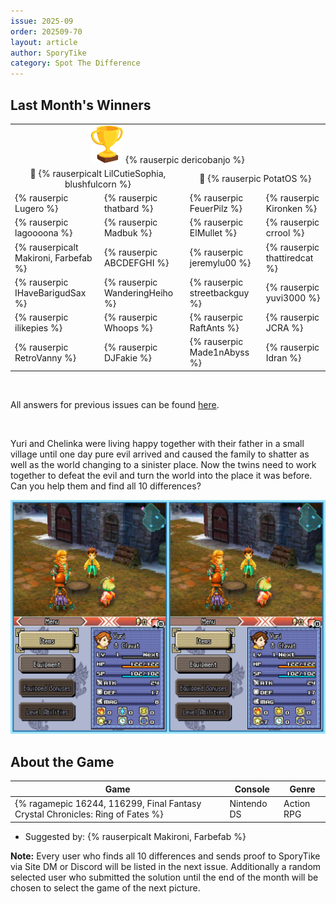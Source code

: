 ```yaml
---
issue: 2025-09
order: 202509-70
layout: article
author: SporyTike
category: Spot The Difference
---
```


## Last Month's Winners

<table><tbody>
  <tr>
    <td colspan="4" style="text-align: center; vertical-align: middle;"><div class="bingo-winner-small"><img src="../../img/trophy_small.png"/> {% rauserpic dericobanjo %}</div></td>
  </tr>
  <tr>
    <td colspan="2" style="text-align: center; vertical-align: middle;">🥈 {% rauserpicalt LilCutieSophia, blushfulcorn %}</td>
    <td colspan="2" style="text-align: center; vertical-align: middle;">🥉 {% rauserpic PotatOS %}</td>
  </tr>
  <tr>
    <td>{% rauserpic Lugero %}</td>
    <td>{% rauserpic thatbard %}</td>
    <td>{% rauserpic FeuerPilz %}</td>
    <td>{% rauserpic Kironken %}</td>
  </tr>
  <tr>
    <td>{% rauserpic lagoooona %}</td>
    <td>{% rauserpic Madbuk %}</td>
    <td>{% rauserpic ElMullet %}</td>
    <td>{% rauserpic crrool %}</td>
  </tr>
  <tr>
    <td>{% rauserpicalt Makironi, Farbefab %}</td>
    <td>{% rauserpic ABCDEFGHI %}</td>
    <td>{% rauserpic jeremylu00 %}</td>
    <td>{% rauserpic thattiredcat %}</td>
  </tr>
  <tr>
    <td>{% rauserpic IHaveBarigudSax %}</td>
    <td>{% rauserpic WanderingHeiho %}</td>
    <td>{% rauserpic streetbackguy %}</td>
    <td>{% rauserpic yuvi3000 %}</td>
  </tr>
  <tr>
    <td>{% rauserpic ilikepies %}</td>
    <td>{% rauserpic Whoops %}</td>
    <td>{% rauserpic RaftAnts %}</td>
    <td>{% rauserpic JCRA %}</td>
  </tr>
  <tr>
    <td>{% rauserpic RetroVanny %}</td>
    <td>{% rauserpic DJFakie %}</td>
    <td>{% rauserpic Made1nAbyss %}</td>
    <td>{% rauserpic Idran %}</td>
  </tr>
</tbody></table>

<br>

All answers for previous issues can be found [here](../spot-the-diff-answers.html).

<br>

Yuri and Chelinka were living happy together with their father in a small village until one day pure evil arrived and caused the family to shatter as well as the world changing to a sinister place. Now the twins need to work together to defeat the evil and turn the world into the place it was before. Can you help them and find all 10 differences?

<p align="center">
  <img src="img/Fun/SpotTheDifference.png" />
</p>

## About the Game

| Game                                                                           | Console     | Genre      |
| ------------------------------------------------------------------------------ | ----------- | ---------- |
| {% ragamepic 16244, 116299, Final Fantasy Crystal Chronicles: Ring of Fates %} | Nintendo DS | Action RPG |

* Suggested by: {% rauserpicalt Makironi, Farbefab %}

**Note:** Every user who finds all 10 differences and sends proof to SporyTike via Site DM or Discord will be listed in the next issue. Additionally a random selected user who submitted the solution until the end of the month will be chosen to select the game of the next picture.
